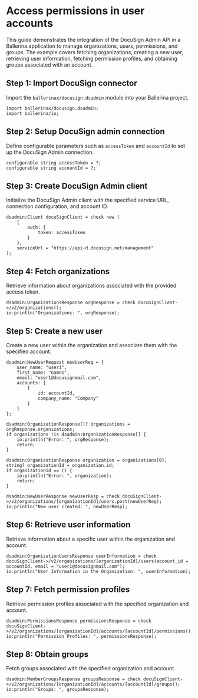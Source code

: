 # Access permissions in user accounts

This guide demonstrates the integration of the DocuSign Admin API in a Ballerina application to manage organizations, users, permissions, and groups. The example covers fetching organizations, creating a new user, retrieving user information, fetching permission profiles, and obtaining groups associated with an account.

## Step 1: Import DocuSign connector

Import the `ballerinax/docusign.dsadmin` module into your Ballerina project.

```ballerina
import ballerinax/docusign.dsadmin;
import ballerina/io;
```

## Step 2: Setup DocuSign admin connection

Define configurable parameters such as `accessToken` and `accountId` to set up the DocuSign Admin connection.

```ballerina
configurable string accessToken = ?;
configurable string accountId = ?;
```

## Step 3: Create DocuSign Admin client

Initialize the DocuSign Admin client with the specified service URL, connection configuration, and account ID.

```ballerina
dsadmin:Client docuSignClient = check new (
    {
        auth: {
            token: accessToken
        }
    },
    serviceUrl = "https://api-d.docusign.net/management"
);
```

## Step 4: Fetch organizations

Retrieve information about organizations associated with the provided access token.

```ballerina
dsadmin:OrganizationsResponse orgResponse = check docuSignClient->/v2/organizations();
io:println("Organizations: ", orgResponse);
```

## Step 5: Create a new user

Create a new user within the organization and associate them with the specified account.

```ballerina
dsadmin:NewUserRequest newUserReq = {
    user_name: "user1",
    first_name: "name1",
    email: "user1@docusignmail.com",
    accounts: [
        {
            id: accountId,
            company_name: "Company"
        }
    ]
};

dsadmin:OrganizationResponse[]? organizations = orgResponse.organizations;
if organizations !is dsadmin:OrganizationResponse[] {
    io:println("Error: ", orgResponse);
    return;
}

dsadmin:OrganizationResponse organization = organizations[0];
string? organizationId = organization.id;
if organizationId == () {
    io:println("Error: ", organization);
    return;
}

dsadmin:NewUserResponse newUserResp = check docuSignClient->/v2/organizations/[organizationId]/users.post(newUserReq);
io:println("New user created: ", newUserResp);
```

## Step 6: Retrieve user information

Retrieve information about a specific user within the organization and account.

```ballerina
dsadmin:OrganizationUsersResponse userInformation = check docuSignClient->/v2/organizations/[organizationId]/users(account_id = accountId, email = "user1@docusignmail.com");
io:println("User Information in the Organization: ", userInformation);
```

## Step 7: Fetch permission profiles

Retrieve permission profiles associated with the specified organization and account.

```ballerina
dsadmin:PermissionsResponse permissionsResponse = check docuSignClient->/v2/organizations/[organizationId]/accounts/[accountId]/permissions();
io:println("Permission Profiles: ", permissionsResponse);
```

## Step 8: Obtain groups

Fetch groups associated with the specified organization and account.

```ballerina
dsadmin:MemberGroupsResponse groupsResponse = check docuSignClient->/v2/organizations/[organizationId]/accounts/[accountId]/groups();
io:println("Groups: ", groupsResponse);
```
